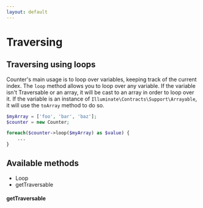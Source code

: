 ```yaml
---
layout: default
---
```


# Traversing
<!-- [[TOC]] -->

## Traversing using loops

Counter's main usage is to loop over variables, keeping track of the current index. The `loop` method allows you to loop over any variable. If the variable isn't Traversable or an array, it will be cast to an array in order to loop over it. If the variable is an instance of `Illuminate\Contracts\Support\Arrayable`, it will use the `toArray` method to do so.

```php
$myArray = ['foo', 'bar', 'baz'];
$counter = new Counter;

foreach($counter->loop($myArray) as $value) {
    ...
}
```

## Available methods

- Loop
- getTraversable

#### getTraversable
